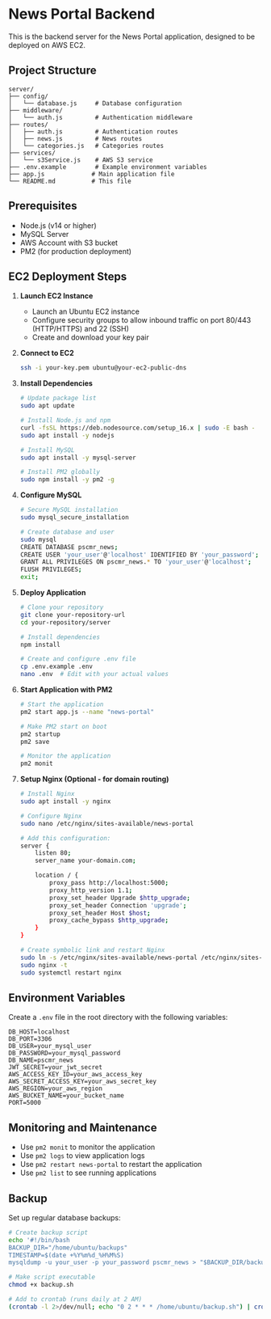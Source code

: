 # News Portal Backend

This is the backend server for the News Portal application, designed to be deployed on AWS EC2.

## Project Structure
```
server/
├── config/
│   └── database.js     # Database configuration
├── middleware/
│   └── auth.js         # Authentication middleware
├── routes/
│   ├── auth.js         # Authentication routes
│   ├── news.js         # News routes
│   └── categories.js   # Categories routes
├── services/
│   └── s3Service.js    # AWS S3 service
├── .env.example        # Example environment variables
├── app.js             # Main application file
└── README.md          # This file
```

## Prerequisites
- Node.js (v14 or higher)
- MySQL Server
- AWS Account with S3 bucket
- PM2 (for production deployment)

## EC2 Deployment Steps

1. **Launch EC2 Instance**
   - Launch an Ubuntu EC2 instance
   - Configure security groups to allow inbound traffic on port 80/443 (HTTP/HTTPS) and 22 (SSH)
   - Create and download your key pair

2. **Connect to EC2**
   ```bash
   ssh -i your-key.pem ubuntu@your-ec2-public-dns
   ```

3. **Install Dependencies**
   ```bash
   # Update package list
   sudo apt update

   # Install Node.js and npm
   curl -fsSL https://deb.nodesource.com/setup_16.x | sudo -E bash -
   sudo apt install -y nodejs

   # Install MySQL
   sudo apt install -y mysql-server

   # Install PM2 globally
   sudo npm install -y pm2 -g
   ```

4. **Configure MySQL**
   ```bash
   # Secure MySQL installation
   sudo mysql_secure_installation

   # Create database and user
   sudo mysql
   CREATE DATABASE pscmr_news;
   CREATE USER 'your_user'@'localhost' IDENTIFIED BY 'your_password';
   GRANT ALL PRIVILEGES ON pscmr_news.* TO 'your_user'@'localhost';
   FLUSH PRIVILEGES;
   exit;
   ```

5. **Deploy Application**
   ```bash
   # Clone your repository
   git clone your-repository-url
   cd your-repository/server

   # Install dependencies
   npm install

   # Create and configure .env file
   cp .env.example .env
   nano .env  # Edit with your actual values
   ```

6. **Start Application with PM2**
   ```bash
   # Start the application
   pm2 start app.js --name "news-portal"

   # Make PM2 start on boot
   pm2 startup
   pm2 save

   # Monitor the application
   pm2 monit
   ```

7. **Setup Nginx (Optional - for domain routing)**
   ```bash
   # Install Nginx
   sudo apt install -y nginx

   # Configure Nginx
   sudo nano /etc/nginx/sites-available/news-portal

   # Add this configuration:
   server {
       listen 80;
       server_name your-domain.com;

       location / {
           proxy_pass http://localhost:5000;
           proxy_http_version 1.1;
           proxy_set_header Upgrade $http_upgrade;
           proxy_set_header Connection 'upgrade';
           proxy_set_header Host $host;
           proxy_cache_bypass $http_upgrade;
       }
   }

   # Create symbolic link and restart Nginx
   sudo ln -s /etc/nginx/sites-available/news-portal /etc/nginx/sites-enabled/
   sudo nginx -t
   sudo systemctl restart nginx
   ```

## Environment Variables
Create a `.env` file in the root directory with the following variables:
```
DB_HOST=localhost
DB_PORT=3306
DB_USER=your_mysql_user
DB_PASSWORD=your_mysql_password
DB_NAME=pscmr_news
JWT_SECRET=your_jwt_secret
AWS_ACCESS_KEY_ID=your_aws_access_key
AWS_SECRET_ACCESS_KEY=your_aws_secret_key
AWS_REGION=your_aws_region
AWS_BUCKET_NAME=your_bucket_name
PORT=5000
```

## Monitoring and Maintenance
- Use `pm2 monit` to monitor the application
- Use `pm2 logs` to view application logs
- Use `pm2 restart news-portal` to restart the application
- Use `pm2 list` to see running applications

## Backup
Set up regular database backups:
```bash
# Create backup script
echo '#!/bin/bash
BACKUP_DIR="/home/ubuntu/backups"
TIMESTAMP=$(date +%Y%m%d_%H%M%S)
mysqldump -u your_user -p your_password pscmr_news > "$BACKUP_DIR/backup_$TIMESTAMP.sql"' > backup.sh

# Make script executable
chmod +x backup.sh

# Add to crontab (runs daily at 2 AM)
(crontab -l 2>/dev/null; echo "0 2 * * * /home/ubuntu/backup.sh") | crontab -
```
